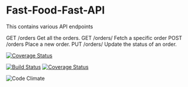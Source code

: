 # Fast-Food-Fast-API
This contains various API endpoints

GET /orders
Get all the orders.
GET /orders/<orderId>
Fetch a specific order
POST /orders
Place a new order.
PUT /orders/<orderId>
Update the status of an order.

<a href='https://coveralls.io/github/codeplus254/Fast-Food-Fast-API?branch=master'><img src='https://coveralls.io/repos/github/codeplus254/Fast-Food-Fast-API/badge.svg?branch=master' alt='Coverage Status' /></a>


[![Build Status](https://travis-ci.org/codeplus254/Fast-Food-Fast-API.svg?branch=master)](https://travis-ci.org/codeplus254/Fast-Food-Fast-API) [![Coverage Status](https://coveralls.io/repos/github/codeplus254/Fast-Food-Fast-API/badge.svg?branch=master)](https://coveralls.io/github/codeplus254/Fast-Food-Fast-API?branch=master)



![Code Climate](https://img.shields.io/codeclimate/coverage-letter/jekyll/jekyll.svg)

